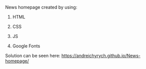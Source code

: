 News homepage created by using:

1. HTML

2. CSS

3. JS

4. Google Fonts

Solution can be seen here:  https://andreichyrych.github.io/News-homepage/
